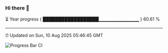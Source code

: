 ### Hi there 👋

⏳ Year progress { ██████████████████▁▁▁▁▁▁▁▁▁▁▁▁ } 60.61 %

---

⏰ Updated on Sun, 10 Aug 2025 05:46:45 GMT

![Progress Bar CI](https://github.com/IshwaranRudhara/GIT-ACTION/workflows/Progress%20Bar%20CI/badge.svg)

